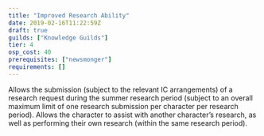 ```yaml
---
title: "Improved Research Ability"
date: 2019-02-16T11:22:59Z
draft: true
guilds: ["Knowledge Guilds"]
tier: 4
osp_cost: 40
prerequisites: ["newsmonger"]
requirements: []
---
```

Allows the submission (subject to the relevant IC arrangements) of a research request during the summer research period (subject to an overall maximum limit of one research submission per character per research period). Allows the character to assist with another character’s research, as well as performing their own research (within the same research period).